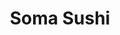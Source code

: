 ---
layout: place
title: "Soma Sushi"
permalink: /texas/houston/soma-sushi.html
stateAbbr: TX
stateName: Texas
cityName: Houston
seo:
  name: "Soma Sushi"
  type: Restaurant
  links: https://www.somasushi.com/
description: "Soma Sushi serves delicious sushi in Houston, Texas. Try fresh Japanese dishes for a great dining experience. "
place_id: ChIJX88CrLTAQIYRhF6TTFuGwZg
photos:
  - name: >-
      places/ChIJX88CrLTAQIYRhF6TTFuGwZg/photos/AeeoHcJtLp-oiMMMjrW-0zmfKjeX4zlOUfBu0dINY9VSXCXN3EisllXp2Dz7TgA0oVHK1P42sHpJ1gg1F3M4jIEOgV6GWCWhSeCo4_izmgHON_AVYN3hSHwaRMOcVAkqMmHxY6oRqfODZHz-oBg1Ucch2ZmDavT9oLXeF9Crfg2g7gORWA350U2SoMMsRDeir9wa3LHcqZYni_gE15OaJhi6BIajYLOQ-1kBJ33jHumycfuc-seLVs5ApqTfS-C1PIoMS12mzdDx2GtcOTxax1caxBDOLbSnFgt02TIoGGxi9fr_DrQOVzKa_ho1bgoHfE88LWhGBgz5iSwddQIxmheJ9dRPRME8auB4zVk6U34Sf8vJLnJGlCx-mE4pbvrGJLclRMWhRA0c-Sde41fWKgMqDn3u2ZNVtxk5OYRLIiH3FCya4rwi
    widthPx: 4032
    heightPx: 2351
    authorAttributions:
      - displayName: Paola
        uri: https://maps.google.com/maps/contrib/115275547245885890025
        photoUri: >-
          https://lh3.googleusercontent.com/a-/ALV-UjXv0mt3s5M3RzYOGEdQOwTqQJmm003UlWZffG-H4hFABs1uctXU=s100-p-k-no-mo
    flagContentUri: >-
      https://www.google.com/local/imagery/report/?cb_client=maps_api_places.places_api&image_key=!1e10!2sCIHM0ogKEICAgID40d_a4QE&hl=en-US
    googleMapsUri: >-
      https://www.google.com/maps/place//data=!3m4!1e2!3m2!1sCIHM0ogKEICAgID40d_a4QE!2e10!4m2!3m1!1s0x8640c0b4ac02cf5f:0x98c1865b4c935e84
  - name: >-
      places/ChIJX88CrLTAQIYRhF6TTFuGwZg/photos/AeeoHcJgt1Cz3UsegPH7tBLyfOHd2QphysXx4bkpxBpik08gscGQTHd6PPHekZFKpDQjRVOcjhKskE_dgPPl5Hchs25Xk6IE2HDHJHVqJm_SjBYaKEpwaty-QFcr03hU8XVwTCKmaU7LPRmciv81FzREp0IaABjezY-eB6OSLUjF6D5I71pqmESdjkPVP9O5hCAqAFGj9oRo2H92nhgYxZC836m1uwp55QK0ab2OzS2U73SQ3J0TwHZ1kl1X-0Lwo_y591k6K1VSGIroTYRsVAdk3OYWGz5u8P0-gDhG15eGnQxZCQ
    widthPx: 1520
    heightPx: 1152
    authorAttributions:
      - displayName: Soma Sushi
        uri: https://maps.google.com/maps/contrib/105705312521971364844
        photoUri: >-
          https://lh3.googleusercontent.com/a-/ALV-UjWrVHAJFAD-sgG6EV03Fu-ELLDD1xa3wbMy_T_4d7KelC4sZrc=s100-p-k-no-mo
    flagContentUri: >-
      https://www.google.com/local/imagery/report/?cb_client=maps_api_places.places_api&image_key=!1e10!2sAF1QipMfFSV0I-dewvqnSggbgMhH5ljD5HZZsuISNw7n&hl=en-US
    googleMapsUri: >-
      https://www.google.com/maps/place//data=!3m4!1e2!3m2!1sAF1QipMfFSV0I-dewvqnSggbgMhH5ljD5HZZsuISNw7n!2e10!4m2!3m1!1s0x8640c0b4ac02cf5f:0x98c1865b4c935e84
  - name: >-
      places/ChIJX88CrLTAQIYRhF6TTFuGwZg/photos/AeeoHcIZeHDUmua7uJNpwO5L31e4Rv94AAbD3-_l90t5zAods8lojKVDwD2yAk_LFvjBLe0d1yz-Wl1Lu_nnUWuIsY9y9BmPR0pXyi9rDI4sHmsTthjKzr0eSr1WNPNIrvgisA5ZYPcJ74PM17uvUMZz8dPVG4nGGHxx8_97WDp6-W68np_3FbixmtRJw8-46Y-Eyj8AQ0rZRi8A62Il9elRXImXfHOqrbWHRa9Mk8AEK-nmwgWCGZZCfDCseQWOH1_x02GAqAhU0fODdyPc6mg0gDCZivWa0zmXXTyzwteTC-kSh4CbYRwyWQ1v7wyjCO4dIkVDtl5DVCd3TVfg1rsdZ8e1clvq6vzwpF0iLB6vHJ6qV-MPq3idGE1SwNqsajIvgt6-7QRYlsIPjanafEy7JtzBzn2huXYIIxQ6rLB4sYGCYCdmWczLiBONvqxn4g
    widthPx: 4032
    heightPx: 3024
    authorAttributions:
      - displayName: Eugene Carr
        uri: https://maps.google.com/maps/contrib/105885822397841424955
        photoUri: >-
          https://lh3.googleusercontent.com/a/ACg8ocL83CQ-0Sl8OKoOeCyaaFIo__Rag9bm2WAQEhWkAga49zJ-jA=s100-p-k-no-mo
    flagContentUri: >-
      https://www.google.com/local/imagery/report/?cb_client=maps_api_places.places_api&image_key=!1e10!2sCIABIhAA3ilWdRhOzGf6jXoAApaz&hl=en-US
    googleMapsUri: >-
      https://www.google.com/maps/place//data=!3m4!1e2!3m2!1sCIABIhAA3ilWdRhOzGf6jXoAApaz!2e10!4m2!3m1!1s0x8640c0b4ac02cf5f:0x98c1865b4c935e84
  - name: >-
      places/ChIJX88CrLTAQIYRhF6TTFuGwZg/photos/AeeoHcIHasSTAnl6LXzY4dz-IlbFggOcnXbsuYMF0mYxOHdvgZYXlU4yBCvNj7F1vAuResrgJUpl-qRNPl3Wa4hZ4w8epzsdP9iUh8HGu1u1L_KwAn2tSl507l6fB0tjKiXpK2Gmrn75X-H68lXrNqqf16lwSfG8BzfpfU3W6shN6srSXioX5g8BgRrqirwAwy0Dh2bRrNHAENwf9JUAGCIJ-26KsS4To8i6Xe9gvfofvbt4PI2YEGtwTNLd5vMAxKmXzZEg_EsHbve0Ye0jMtD3gQ403u3EavuKpj3XgKlFZ7qxDx1oP6imMdhw-6GRgZtCXJHUm4IdLNUQ7j3ENw--v4-mY1EeUypbQRWrCaxsvUo6LOBuUxP7aeDbHKaQG6HJBirXLi7SMLyoOwWHXzKiI9r-Tnn17FDb16pECWAJMOtUL3XJ
    widthPx: 4032
    heightPx: 3024
    authorAttributions:
      - displayName: Savannah Jung
        uri: https://maps.google.com/maps/contrib/107940821583949315924
        photoUri: >-
          https://lh3.googleusercontent.com/a-/ALV-UjWk_NkClpDGaQU4_Khv7II8eF2vhS6Yzxm-fPW0gBuLBqwR3h40=s100-p-k-no-mo
    flagContentUri: >-
      https://www.google.com/local/imagery/report/?cb_client=maps_api_places.places_api&image_key=!1e10!2sCIHM0ogKEICAgMCgnI_yjwE&hl=en-US
    googleMapsUri: >-
      https://www.google.com/maps/place//data=!3m4!1e2!3m2!1sCIHM0ogKEICAgMCgnI_yjwE!2e10!4m2!3m1!1s0x8640c0b4ac02cf5f:0x98c1865b4c935e84
  - name: >-
      places/ChIJX88CrLTAQIYRhF6TTFuGwZg/photos/AeeoHcKaGey3y1WnMix3BQlHGDA1ymnRUG6kqUcuDCBACxjktESRiyHXIv5IxhoU7IR6unBXh-44DkV9bEFsQno2UBbLVPL5bHNm3dOPx-qpYkjcGoV0yVEp7nlJCVM5X9k3HVPrc7xSH7wpgrVKBFsuoB7PxBHE5mOf-rzCQqdCzSNAaEU2Mcjg12cWEXBINtVwqFop2680jCgshzyu5aDRhAPCYhVWI7BO0PnnDaAn_LiQOh-owMwwUYmyyMZWLHU-quFx0VZmaz6KCnePik3KTB0jyT_5Kmy6tfVoMB9vkb4k2efIKmmxPMzYIN2zPV2DpqCZWh9FmQrXAr56ZCeG6TAVcwqoEZcPoWsJ1QBvNQa8QwiUY2SV5SsVHxknjkQqg46-Gbg-MtjCagO7_G4UFXJUllWY3EWm-79bLD7cnEJPEAPt
    widthPx: 3024
    heightPx: 4032
    authorAttributions:
      - displayName: Savannah Jung
        uri: https://maps.google.com/maps/contrib/107940821583949315924
        photoUri: >-
          https://lh3.googleusercontent.com/a-/ALV-UjWk_NkClpDGaQU4_Khv7II8eF2vhS6Yzxm-fPW0gBuLBqwR3h40=s100-p-k-no-mo
    flagContentUri: >-
      https://www.google.com/local/imagery/report/?cb_client=maps_api_places.places_api&image_key=!1e10!2sCIHM0ogKEICAgMCgnI_y9wE&hl=en-US
    googleMapsUri: >-
      https://www.google.com/maps/place//data=!3m4!1e2!3m2!1sCIHM0ogKEICAgMCgnI_y9wE!2e10!4m2!3m1!1s0x8640c0b4ac02cf5f:0x98c1865b4c935e84
  - name: >-
      places/ChIJX88CrLTAQIYRhF6TTFuGwZg/photos/AeeoHcLGkEEpxfLz2FhF0yS3caOeQSYLDyap87WL3A86D_czygJrkxbRDeOLZ3xa2gTIx9B7PMBWTnYcF-qpgQ52k-0szGXAbikbmMMlF36kIb9_Bly4fUO_I_Xet5mBqb3IAaJMRvMyDmWgjlcZUXqyTND0UElqHWi8PfjvLo_4mIxR6Y_tkDMUHR180ZlFDsTH9I4SgAGKn6-GpOsLmpjkQXn7VQgpkgOX4bQirBsB8Hm-cvP_nLdUnX2-ej-2FYMDdR-_5hAcguoZ0Kv8MAbc03fOHAHVoLfU5LszgHNh-APKp2Z9w5KPVujLEyIDiOUJKgaSDhDMeYwkV5OPTdaiXJRu6gohWkY2_x9_Zm0CWumk-pcx05eEtWm1Nro2V9JxoCu11giHPh1UHvW8ijI9OkTHDIeWT8VJ_o2Oyzr0YveC-LUn
    widthPx: 3539
    heightPx: 2396
    authorAttributions:
      - displayName: Amelia Albright
        uri: https://maps.google.com/maps/contrib/104739668140072446597
        photoUri: >-
          https://lh3.googleusercontent.com/a-/ALV-UjUHD1XE2S5r361nR8HGmuTB6q-NA7QGyxI0pwfp-bvHyZ2oq18=s100-p-k-no-mo
    flagContentUri: >-
      https://www.google.com/local/imagery/report/?cb_client=maps_api_places.places_api&image_key=!1e10!2sCIHM0ogKEICAgID7uJCX6gE&hl=en-US
    googleMapsUri: >-
      https://www.google.com/maps/place//data=!3m4!1e2!3m2!1sCIHM0ogKEICAgID7uJCX6gE!2e10!4m2!3m1!1s0x8640c0b4ac02cf5f:0x98c1865b4c935e84
  - name: >-
      places/ChIJX88CrLTAQIYRhF6TTFuGwZg/photos/AeeoHcI6FCU54kL9Ach3zDE7iZ-tqXVrEJkat7cujr0CUUqPhY6PXkaDJo_mZ7JNeK3UsaMcs4OJ7jmyfnafH7BuYHqzOKdxuVzdfmqv0p07qXZB1ce5E978vMTMWgFnWhYXo_CSMKJRYJzUFXxZ0CB_xu69FBA8hirsGV3sSaoVvkqBmmtyp31Y3-_5EdB0IzXs1t7ffVoc3ImaScrncHcxHrKmpbRdVLBW8M4t2eQ7DOQw7jLT8SirRJu_gpQudcpEmclgnvWuVfTo1y-PBWlUZNqVwb1Q6OrKsXjr1pD11COeNZST5dEwAcbGzxqVgjSx_OZU3t1ny6k4GwfbYUiYODUldnd7pilMFN0UiJ1Mho_vghoIB_UZP9hhrK9VqxHzt0wuUoy56A3HLelSQm89v1yySlr5TQhx9RO9ucTaSSnzngg
    widthPx: 4032
    heightPx: 3024
    authorAttributions:
      - displayName: iVan
        uri: https://maps.google.com/maps/contrib/108007298034368386187
        photoUri: >-
          https://lh3.googleusercontent.com/a-/ALV-UjVGSj7Yvalq1dA4SpBf1oXQrY9p0wTLlgCNGgxa5qd9MDO0ZHoNXQ=s100-p-k-no-mo
    flagContentUri: >-
      https://www.google.com/local/imagery/report/?cb_client=maps_api_places.places_api&image_key=!1e10!2sCIHM0ogKEICAgIDC35KJ1gE&hl=en-US
    googleMapsUri: >-
      https://www.google.com/maps/place//data=!3m4!1e2!3m2!1sCIHM0ogKEICAgIDC35KJ1gE!2e10!4m2!3m1!1s0x8640c0b4ac02cf5f:0x98c1865b4c935e84
  - name: >-
      places/ChIJX88CrLTAQIYRhF6TTFuGwZg/photos/AeeoHcIuUMNVHFKCdTibsC6tZsWoo4zdzg4daeO-90EDXwyhX5z1hkwNF8lkWlKBbByyd0ep3Rg6g16OIGFRpydKIRzVprE0rvbfD2S5Hz2FZFBu-2YWi16PtY4WbBiTCr_3Vztw7LR32WchCd89sTOKISlkn2CpaCmIZqA9TqO40iEt1TDjc6cuHdWgulmd4r-q0c3BOB-7wBl0_0wJwXRGT27iI5rG3dG4RViVyNHzukay7gw9uQwG08EGfyKLGPMVwObMpVizPAQBv5mDHwx_h6jULgsjBeqJURCQXs-8DcWSMI7sE4BO6TGKcC4PEqdGw-ytb5IGX9wLE_nsoiFHR4fL4-ts8izEQZ6XEleTiJ3jOVVVlrNBQfDgLNoWawjWa6usfSZugbV1Bitz68r753lVl6-25jkpkdJWda5HI37i3MGf
    widthPx: 3024
    heightPx: 4032
    authorAttributions:
      - displayName: Jen S
        uri: https://maps.google.com/maps/contrib/101625400834507421978
        photoUri: >-
          https://lh3.googleusercontent.com/a-/ALV-UjW8tKPzR1kMtEqlKW2bVK1AjYb9rIJEvQAlOpAu66YgrsmnjVYe=s100-p-k-no-mo
    flagContentUri: >-
      https://www.google.com/local/imagery/report/?cb_client=maps_api_places.places_api&image_key=!1e10!2sCIHM0ogKEICAgMDwm7-8wwE&hl=en-US
    googleMapsUri: >-
      https://www.google.com/maps/place//data=!3m4!1e2!3m2!1sCIHM0ogKEICAgMDwm7-8wwE!2e10!4m2!3m1!1s0x8640c0b4ac02cf5f:0x98c1865b4c935e84
  - name: >-
      places/ChIJX88CrLTAQIYRhF6TTFuGwZg/photos/AeeoHcKayn18tzqKBFS0TJQ9xUElutT6sako56jwTtwLRKn1JmFYD5AOilQu8NEwPGbut6eddTfGhDmRxWGgiG2SnfLP2Ju8IdMDJ-kUx8eF6x5XoM8nXWLCnnSkFSapw7SdS4b_cS1-Of0D5VBv4DQbE10fGwvHxQwjz5u7B_HlXrBcis6Pyr88lgembGhm4dbdwfYV6Tv9ZAkhyZRszk8pJQvXlJTExsc890_9FZ3r8WecuiqtE6tggt5zBKISJhHBt2BV6mPOUxY89hPLP3MgLMm-zNQa4Jh0CmgGkZwDw45we-k5VxeWYFYU5m4YhtDZl6RQ_8kiGZVrGrwnMWMq4ulAfTd3G-yBL222Mi3g6BGrmD2mJiMyrU-4cAPEGfNCqGpcNHVifwQtFkXdvYAN05MgM9SpO02eYByDIoro4L1CawY
    widthPx: 2282
    heightPx: 1284
    authorAttributions:
      - displayName: Victoria Le
        uri: https://maps.google.com/maps/contrib/109041602504593560332
        photoUri: >-
          https://lh3.googleusercontent.com/a-/ALV-UjXZAeQaI02OM2XI95t4MvWu8q1XEu_SV3fckEA6ilG4rxNDMGtq5Q=s100-p-k-no-mo
    flagContentUri: >-
      https://www.google.com/local/imagery/report/?cb_client=maps_api_places.places_api&image_key=!1e10!2sCIHM0ogKEICAgICH4cPauQE&hl=en-US
    googleMapsUri: >-
      https://www.google.com/maps/place//data=!3m4!1e2!3m2!1sCIHM0ogKEICAgICH4cPauQE!2e10!4m2!3m1!1s0x8640c0b4ac02cf5f:0x98c1865b4c935e84
  - name: >-
      places/ChIJX88CrLTAQIYRhF6TTFuGwZg/photos/AeeoHcIG8KRQ4kf58lUi81LlufUgDCK3qBE58bzlTNfD7T9xR79SkazRL_zNm1gq61qN4ZGo5u37078IzCj6UJTRSfiDV5-ItMFiok0fXFtVlTHtvjB-Goyce0IfIhFpgveP-hNHMM4TDj9JD64ZFrEF93qXBB0RT6W5LnXl1ytbUVrhMJIcUydO8_U3Ba1CsHWnOtt_lnemAZgiAkWEbt5C3bqH9kTH5xebFSJ-jOMd9yJfSnZBtlQpnEdNP5lfkoPrNumJpa2BobQhyWbzXnI0WWUWWCcagQwN2-6jzKNaQ5l_IN4iidI9QKQ-3sJ5c5x01Cl4SrAgV6t3Dg7x0EmJB4x-tSbiiMVw-BRlY1mfyMph_zf491t2i-zpS8bQTw5DAuruMCa_6pEGggwh6XkICDlL9Ntmvq8IayuGZphvZy_eR08
    widthPx: 3024
    heightPx: 4032
    authorAttributions:
      - displayName: Denny Do
        uri: https://maps.google.com/maps/contrib/103728320946609653492
        photoUri: >-
          https://lh3.googleusercontent.com/a-/ALV-UjUMN_NOouO6PJ-ymMox0l08cIQOqHqa3zEnQZFjJM6Rr5PsScAk=s100-p-k-no-mo
    flagContentUri: >-
      https://www.google.com/local/imagery/report/?cb_client=maps_api_places.places_api&image_key=!1e10!2sCIHM0ogKEICAgIDnvK734gE&hl=en-US
    googleMapsUri: >-
      https://www.google.com/maps/place//data=!3m4!1e2!3m2!1sCIHM0ogKEICAgIDnvK734gE!2e10!4m2!3m1!1s0x8640c0b4ac02cf5f:0x98c1865b4c935e84
address: 4820 Washington Ave, Houston, TX 77007, USA
street: 4820 Washington Ave
city: Houston
state: TX
zip: '77007'
country: USA
neighborhood: Washington Avenue Coalition / Memorial Park
latitude: '29.770882'
longitude: '-95.409909'
accessibility_options:
  wheelchairAccessibleParking: true
  wheelchairAccessibleEntrance: true
  wheelchairAccessibleRestroom: true
  wheelchairAccessibleSeating: true
business_status: OPERATIONAL
name: Soma Sushi
google_maps_links:
  directionsUri: >-
    https://www.google.com/maps/dir//''/data=!4m7!4m6!1m1!4e2!1m2!1m1!1s0x8640c0b4ac02cf5f:0x98c1865b4c935e84!3e0
  placeUri: https://maps.google.com/?cid=11007226690955075204
  writeAReviewUri: >-
    https://www.google.com/maps/place//data=!4m3!3m2!1s0x8640c0b4ac02cf5f:0x98c1865b4c935e84!12e1
  reviewsUri: >-
    https://www.google.com/maps/place//data=!4m4!3m3!1s0x8640c0b4ac02cf5f:0x98c1865b4c935e84!9m1!1b1
  photosUri: >-
    https://www.google.com/maps/place//data=!4m3!3m2!1s0x8640c0b4ac02cf5f:0x98c1865b4c935e84!10e5
primary_type: Japanese Restaurant
opening_hours:
  regular: null
  current: null
secondary_opening_hours:
  regular:
    weekdayDescriptions: null
    type: null
  current:
    weekdayDescriptions: null
    type: null
phone: (713) 861-2726
price_level: PRICE_LEVEL_MODERATE
price_range: $30 &ndash; $50
rating: '4.4'
rating_count: 1169
website: https://www.somasushi.com/
reviews: null
parking_options: null
payment_options: null
allow_dogs: null
curbside_pickup: null
delivery: null
dine_in: null
good_for_children: null
good_for_groups: null
good_for_sports: null
live_music: null
menu_for_children: null
outdoor_seating: null
reservable: null
restroom: null
serves_beer: null
serves_breakfast: null
serves_brunch: null
serves_cocktails: null
serves_coffee: null
serves_dinner: null
serves_dessert: null
serves_lunch: null
serves_vegetarian_food: null
serves_wine: null
takeout: null
summary: null

---
